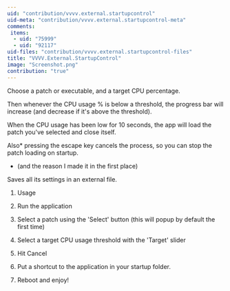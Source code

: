 ```yaml
---
uid: "contribution/vvvv.external.startupcontrol"
uid-meta: "contribution/vvvv.external.startupcontrol-meta"
comments: 
 items: 
  - uid: "75999"
  - uid: "92117"
uid-files: "contribution/vvvv.external.startupcontrol-files"
title: "VVVV.External.StartupControl"
image: "Screenshot.png"
contribution: "true"
---
```


Choose a patch or executable, and a target CPU percentage.

Then whenever the CPU usage % is below a threshold, the progress bar will increase (and decrease if it's above the threshold).

When the CPU usage has been low for 10 seconds, the app will load the patch you've selected and close itself.

Also* pressing the escape key cancels the process, so you can stop the patch loading on startup.
* (and the reason I made it in the first place)

Saves all its settings in an external file.

1.  Usage
1. Run the application
1. Select a patch using the 'Select' button (this will popup by default the first time)
1. Select a target CPU usage threshold with the 'Target' slider
1. Hit Cancel
1. Put a shortcut to the application in your startup folder.
1. Reboot and enjoy!